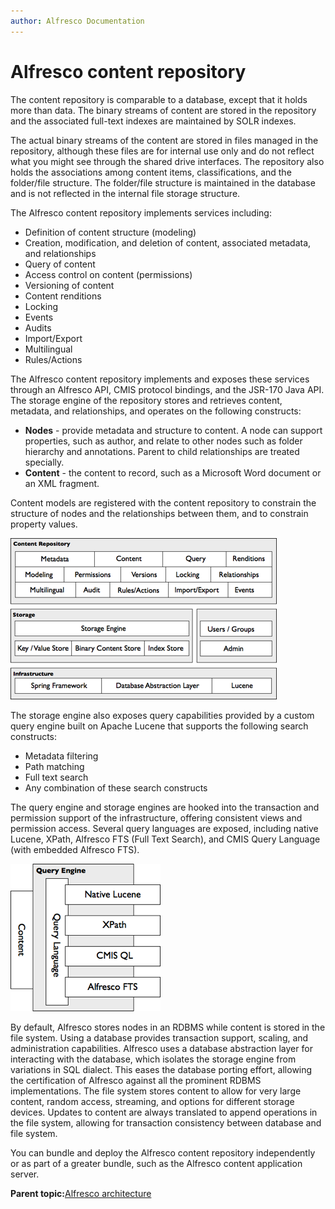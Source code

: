 ```yaml
---
author: Alfresco Documentation
---
```


# Alfresco content repository

The content repository is comparable to a database, except that it holds more than data. The binary streams of content are stored in the repository and the associated full-text indexes are maintained by SOLR indexes.

The actual binary streams of the content are stored in files managed in the repository, although these files are for internal use only and do not reflect what you might see through the shared drive interfaces. The repository also holds the associations among content items, classifications, and the folder/file structure. The folder/file structure is maintained in the database and is not reflected in the internal file storage structure.

The Alfresco content repository implements services including:

-   Definition of content structure \(modeling\)
-   Creation, modification, and deletion of content, associated metadata, and relationships
-   Query of content
-   Access control on content \(permissions\)
-   Versioning of content
-   Content renditions
-   Locking
-   Events
-   Audits
-   Import/Export
-   Multilingual
-   Rules/Actions

The Alfresco content repository implements and exposes these services through an Alfresco API, CMIS protocol bindings, and the JSR-170 Java API. The storage engine of the repository stores and retrieves content, metadata, and relationships, and operates on the following constructs:

-   **Nodes** - provide metadata and structure to content. A node can support properties, such as author, and relate to other nodes such as folder hierarchy and annotations. Parent to child relationships are treated specially.
-   **Content** - the content to record, such as a Microsoft Word document or an XML fragment.

Content models are registered with the content repository to constrain the structure of nodes and the relationships between them, and to constrain property values.

![](../images/2-3.png)

The storage engine also exposes query capabilities provided by a custom query engine built on Apache Lucene that supports the following search constructs:

-   Metadata filtering
-   Path matching
-   Full text search
-   Any combination of these search constructs

The query engine and storage engines are hooked into the transaction and permission support of the infrastructure, offering consistent views and permission access. Several query languages are exposed, including native Lucene, XPath, Alfresco FTS \(Full Text Search\), and CMIS Query Language \(with embedded Alfresco FTS\).

![](../images/2-4.png)

By default, Alfresco stores nodes in an RDBMS while content is stored in the file system. Using a database provides transaction support, scaling, and administration capabilities. Alfresco uses a database abstraction layer for interacting with the database, which isolates the storage engine from variations in SQL dialect. This eases the database porting effort, allowing the certification of Alfresco against all the prominent RDBMS implementations. The file system stores content to allow for very large content, random access, streaming, and options for different storage devices. Updates to content are always translated to append operations in the file system, allowing for transaction consistency between database and file system.

You can bundle and deploy the Alfresco content repository independently or as part of a greater bundle, such as the Alfresco content application server.

**Parent topic:**[Alfresco architecture](../concepts/alfresco-arch-about.md)

